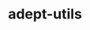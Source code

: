 ---
title: "adept-utils"
layout: cache
categories: [package, develop]
meta: {"compilers": ["gcc@=11.4.0"], "num_specs": 8, "num_specs_by_stack": {"root": 8, "tutorial": 7}, "oss": ["ubuntu22.04"], "platforms": ["linux"], "stacks": ["root", "tutorial"], "targets": ["x86_64_v3"], "versions": ["1.0.1"]}
spec_details: [{"compiler": "gcc@=11.4.0", "hash": "2oio2qfjhkuyg2tigi7dac2ksadzqrbh", "os": "ubuntu22.04", "platform": "linux", "size": "-", "stacks": ["root"], "target": "x86_64_v3", "variants": ["build_system=cmake", "build_type=Release", "generator=make", "~ipo"], "versions": ["1.0.1"]}, {"compiler": "gcc@=11.4.0", "hash": "4jfyfaogfctil2nly5rkpsmzklrjsllg", "os": "ubuntu22.04", "platform": "linux", "size": "-", "stacks": ["root", "tutorial"], "target": "x86_64_v3", "variants": ["build_system=cmake", "build_type=Release", "generator=make", "~ipo"], "versions": ["1.0.1"]}, {"compiler": "gcc@=11.4.0", "hash": "hyvnazvffrenjjmyn5vejj4wvh6yi6mp", "os": "ubuntu22.04", "platform": "linux", "size": "-", "stacks": ["root", "tutorial"], "target": "x86_64_v3", "variants": ["build_system=cmake", "build_type=Release", "generator=make", "~ipo"], "versions": ["1.0.1"]}, {"compiler": "gcc@=11.4.0", "hash": "mwkzm4qdxef6vna5agzhgtlrzatdxnia", "os": "ubuntu22.04", "platform": "linux", "size": "-", "stacks": ["root", "tutorial"], "target": "x86_64_v3", "variants": ["build_system=cmake", "build_type=Release", "generator=make", "~ipo"], "versions": ["1.0.1"]}, {"compiler": "gcc@=11.4.0", "hash": "pvv734hvusaiatliedqilsb7dbkxiqhn", "os": "ubuntu22.04", "platform": "linux", "size": "-", "stacks": ["root", "tutorial"], "target": "x86_64_v3", "variants": ["build_system=cmake", "build_type=Release", "generator=make", "~ipo"], "versions": ["1.0.1"]}, {"compiler": "gcc@=11.4.0", "hash": "pyugkt6ttslaqhcnispyzv2bm72qlgp2", "os": "ubuntu22.04", "platform": "linux", "size": "-", "stacks": ["root", "tutorial"], "target": "x86_64_v3", "variants": ["build_system=cmake", "build_type=Release", "generator=make", "~ipo"], "versions": ["1.0.1"]}, {"compiler": "gcc@=11.4.0", "hash": "toyccrcrvf63vsjean5dzr66saogzixw", "os": "ubuntu22.04", "platform": "linux", "size": "-", "stacks": ["root", "tutorial"], "target": "x86_64_v3", "variants": ["build_system=cmake", "build_type=Release", "generator=make", "~ipo"], "versions": ["1.0.1"]}, {"compiler": "gcc@=11.4.0", "hash": "v4dqanjdaqdcvchjj4zifapyhnqayzbl", "os": "ubuntu22.04", "platform": "linux", "size": "-", "stacks": ["root", "tutorial"], "target": "x86_64_v3", "variants": ["build_system=cmake", "build_type=Release", "generator=make", "~ipo"], "versions": ["1.0.1"]}]
---